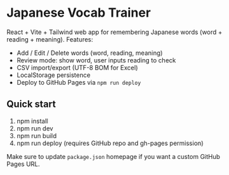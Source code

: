 # Japanese Vocab Trainer

React + Vite + Tailwind web app for remembering Japanese words (word + reading + meaning).
Features:
- Add / Edit / Delete words (word, reading, meaning)
- Review mode: show word, user inputs reading to check
- CSV import/export (UTF-8 BOM for Excel)
- LocalStorage persistence
- Deploy to GitHub Pages via `npm run deploy`

## Quick start
1. npm install
2. npm run dev
3. npm run build
4. npm run deploy (requires GitHub repo and gh-pages permission)

Make sure to update `package.json` homepage if you want a custom GitHub Pages URL.
